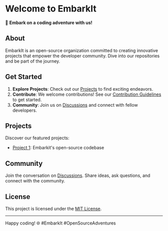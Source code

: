 # Welcome to EmbarkIt

🚀 **Embark on a coding adventure with us!**

## About

EmbarkIt is an open-source organization committed to creating innovative projects that empower the developer community. Dive into our repositories and be part of the journey.

## Get Started

1. **Explore Projects**: Check out our [Projects](#projects) to find exciting endeavors.
2. **Contribute**: We welcome contributions! See our [Contribution Guidelines](CONTRIBUTING.md) to get started.
3. **Community**: Join us on [Discussions](https://github.com/EmbarkIt/community/discussions) and connect with fellow developers.

## Projects

Discover our featured projects:

- [Project 1](https://github.com/embarkit/EmbarkIt): Embarkit's open-source codebase


## Community

Join the conversation on [Discussions](https://github.com/EmbarkIt/community/discussions). Share ideas, ask questions, and connect with the community.

## License

This project is licensed under the [MIT License](LICENSE).

---

Happy coding! 🌐 #EmbarkIt #OpenSourceAdventures
